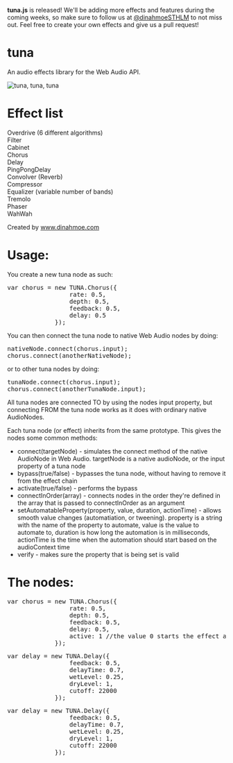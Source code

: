 <p><strong>tuna.js</strong> is released! We'll be adding more effects and features during the coming weeks, so make sure to follow us at <a href="https://twitter.com/DinahmoeSTHLM">@dinahmoeSTHLM</a> to not miss out. Feel free to create your own effects and give us a pull request! </p>

tuna
====

An audio effects library for the Web Audio API.

<img src="https://i.chzbgr.com/completestore/12/9/4/rjttPiC7WE6S4Bi22aYp1A2.jpg" alt="tuna, tuna, tuna"/>

Effect list<br />
====
Overdrive (6 different algorithms)<br />
Filter<br />
Cabinet<br />
Chorus<br />
Delay<br />
PingPongDelay<br />
Convolver (Reverb)<br />
Compressor<br />
Equalizer (variable number of bands)<br />
Tremolo<br />
Phaser<br />
WahWah<br />

Created by www.dinahmoe.com

Usage:
====

You create a new tuna node as such:

<pre>
var chorus = new TUNA.Chorus({
                 rate: 0.5,
                 depth: 0.5,
                 feedback: 0.5,
                 delay: 0.5
             });
</pre>
You can then connect the tuna node to native Web Audio nodes by doing:
<pre>
nativeNode.connect(chorus.input);
chorus.connect(anotherNativeNode);
</pre>
or to other tuna nodes by doing:
<pre>
tunaNode.connect(chorus.input);
chorus.connect(anotherTunaNode.input);
</pre>
All tuna nodes are connected TO by using the nodes input property, but connecting FROM the tuna node works as it does with ordinary native AudioNodes.

Each tuna node (or effect) inherits from the same prototype. This gives the nodes some common methods:
<ul>
    <li>connect(targetNode) - simulates the connect method of the native AudioNode in Web Audio. targetNode is a native audioNode, or the input property of a tuna node</li>
    <li>bypass(true/false) - bypasses the tuna node, without having to remove it from the effect chain</li>
    <li>activate(true/false) - performs the bypass</li>
    <li>connectInOrder(array) - connects nodes in the order they're defined in the array that is passed to connectInOrder as an argument</li>
    <li>setAutomatableProperty(property, value, duration, actionTime) - allows smooth value changes (automatiation, or tweening). property is a string with the name of the property to automate, value is the value to automate to, duration is how long the automation is in milliseconds, actionTime is the time when the automation should start based on the audioContext time</li>
    <li>verify - makes sure the property that is being set is valid</li>
</ul>

The nodes:
====

<pre>
var chorus = new TUNA.Chorus({
                 rate: 0.5,
                 depth: 0.5,
                 feedback: 0.5,
                 delay: 0.5,
                 active: 1 //the value 0 starts the effect as bypassed
             });
</pre>

<pre>
var delay = new TUNA.Delay({
                 feedback: 0.5,
                 delayTime: 0.7,
                 wetLevel: 0.25,
                 dryLevel: 1,
                 cutoff: 22000
             });
</pre>

<pre>
var delay = new TUNA.Delay({
                 feedback: 0.5,
                 delayTime: 0.7,
                 wetLevel: 0.25,
                 dryLevel: 1,
                 cutoff: 22000
             });
</pre>